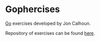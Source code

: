 # Gophercises

[Go](https://go.dev/) exercises developed by Jon Calhoun.

Repository of exercises can be found [here](https://github.com/gophercises/quiz).